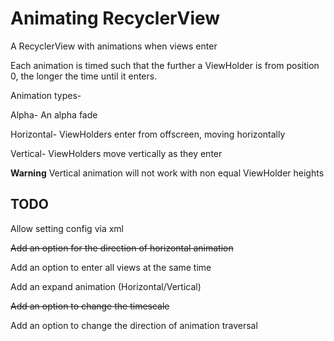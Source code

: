 # Animating RecyclerView

A RecyclerView with animations when views enter

Each animation is timed such that the further a ViewHolder is from position 0, the longer the 
time until it enters.

Animation types-

Alpha- An alpha fade 

Horizontal- ViewHolders enter from offscreen, moving horizontally

Vertical- ViewHolders move vertically as they enter

**Warning** Vertical animation will not work with non equal ViewHolder heights


## TODO

Allow setting config via xml

~~Add an option for the direction of horizontal animation~~

Add an option to enter all views at the same time

Add an expand animation (Horizontal/Vertical)

~~Add an option to change the timescale~~

Add an option to change the direction of animation traversal
